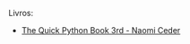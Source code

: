 Livros:

* [The Quick Python Book 3rd - Naomi Ceder](the-quick-python-book-3rd-naomi-ceder-export/index.html)